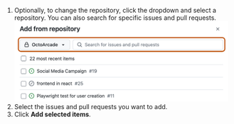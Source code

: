 1. Optionally, to change the repository, click the dropdown and select a repository. You can also search for specific issues and pull requests.
  ![Screenshot showing the "Add from repository" form. The repository dropdown and search field are highlighted with an orange outline.](/assets/images/help/projects-v2/add-bulk-select-repo.png)
1. Select the issues and pull requests you want to add.
1. Click **Add selected items**.
